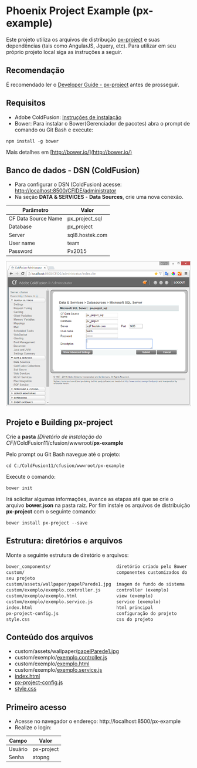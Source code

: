 # Phoenix Project Example (px-example)

Este projeto utiliza os arquivos de distribução [px-project](https://github.com/wesleifreitas/px-project) e suas dependências (tais como AngularJS, Jquery, etc).
Para utilizar em seu próprio projeto local siga as instruções a seguir.

## Recomendação
É recomendado ler o [Developer Guide - px-project](https://github.com/wesleifreitas/px-project/tree/master/docs/guide-pt-BR) antes de prosseguir.

## Requisitos

* Adobe ColdFusion: [Instruções de instalação](https://github.com/wesleifreitas/px-project/blob/master/docs/guide-pt-BR/2.2-cf-install.md)
* Bower: Para instalar o Bower(Gerenciador de pacotes) abra o prompt de comando ou Git Bash e execute:

```shell
npm install -g bower
```
Mais detalhes em [http://bower.io/](http://bower.io/)

## Banco de dados - DSN (ColdFusion)

* Para configurar o DSN (ColdFusion) acesse: 
[http://localhost:8500/CFIDE/administrator](http://localhost:8500/CFIDE/administrator)
* Na seção **DATA & SERVICES** - **Data Sources**, crie uma nova conexão.

Parâmetro | Valor
------------ | -------------
CF Data Source Name | px_project_sql
Database | px_project
Server | sql8.hostek.com | Port: 1433
User name | team
Password | Px2015

![cf_dsn_px-project](https://github.com/wesleifreitas/px-project/blob/master/docs/guide-pt-BR/images/cf_dsn_px-project.png)

## Projeto e Building px-project

Crie a **pasta** *[Diretório de instalação do CF]*/ColdFusion11/cfusion/wwwroot/**px-example**

Pelo prompt ou Git Bash navegue até o projeto:

```shell
cd C:/ColdFusion11/cfusion/wwwroot/px-example
```

Execute o comando:

```shell
bower init
```

Irá solicitar algumas informações, avance as etapas até que se crie o arquivo **bower.json** na pasta raíz. 
Por fim instale os arquivos de distribuição **px-project** com o seguinte comando:

```shell
bower install px-project --save
```

## Estrutura: diretórios e arquivos

Monte a seguinte estrutura de diretório e arquivos:

```
bower_components/                         diretório criado pelo Bower
custom/                                   componentes customizados do seu projeto
custom/assets/wallpaper/papelParede1.jpg  imagem de fundo do sistema
custom/exemplo/exemplo.controller.js      controller (exemplo)
custom/exemplo/exemplo.html               view (exemplo)
custom/exemplo/exemplo.service.js         service (exemplo)
index.html                                html principal
px-project-config.js                      configuração do projeto
style.css                                 css do projeto
```

## Conteúdo dos arquivos

* custom/assets/wallpaper/[papelParede1.jpg](https://raw.githubusercontent.com/wesleifreitas/px-example/master/custom/assets/wallpaper/papelParede1.jpg)
* custom/exemplo/[exemplo.controller.js](https://github.com/wesleifreitas/px-example/blob/master/custom/exemplo/exemplo.controller.js)
* custom/exemplo/[exemplo.html](https://github.com/wesleifreitas/px-example/blob/master/custom/exemplo/exemplo.html)
* custom/exemplo/[exemplo.service.js](https://github.com/wesleifreitas/px-example/blob/master/custom/exemplo/exemplo.service.js)
* [index.html](https://github.com/wesleifreitas/px-example/blob/master/index.html)
* [px-project-config.js](https://github.com/wesleifreitas/px-example/blob/master/px-project-config.js)
* [style.css](https://github.com/wesleifreitas/px-example/blob/master/style.css)

## Primeiro acesso

* Acesse no navegador o endereço: http://localhost:8500/px-example
* Realize o login:

Campo | Valor
------------ | -------------
Usuário | px-project
Senha | atopng

